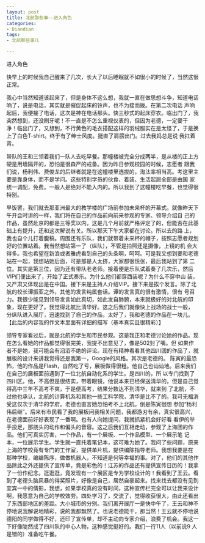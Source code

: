```yaml
---
layout: post
title: 北航那些事——进入角色
categories:
- Diandian
tags:
- 北航那些事儿

---
```

<p>进入角色</p>
<p>快早上的时候我自己醒来了几次，长大了以后睡眠就不如很小的时候了，当然这很正常。</p>
<p>我心中当然知道该起来了，但是身体不这么想，我就一直在做思想斗争，知道电话响了，说是电话，其实就是催促起床的铃声，也不为接而拨。在第二次电话 声响起后，我便接了电话，这次是神在电话那头。快三秒式的起床穿衣。临出门了，我突然想到，还没刷牙呢！不一直是不怎么重视仪表的，但因为老德，一定要干 净！临出门了，又想到，不行黄色的毛衣搭配这样的羽绒服实在是太怪了，于是换上了白色T-shirt。终于有了绅士风度。挺直了肩膀出门。过去我妈总是说 我扛着背。</p>
<p>带队的王和三领着我们一队人去吃早餐。那幢楼被完全分成两半，是从楼的正上方硬是用墙隔开的，恐怕是很森严的戒备。因为昨日参观校园的时候，志愿者 跟我们说，杨利伟、费俊龙的后继者就是在这幢楼里选拔的，淘汰率相当高。考这里主要是靠身体，而不是学问。这些特别学员的伙食、着装、生活起居全部是由国 家统一调配，免费。一般人是绝对不能入内的。所以我到了这幢楼吃早餐，也觉得很特别。</p>
<p>早饭罢，我们就去那亚洲最大的教学楼的广场前参加未来杯的开幕式。就像昨天下午开会时讲的一样，我们将在自己的作品前向前来参观的专家、领导介绍自 己的作品，虽然赴京的都是三等奖以内，这是几个月前就严格评定了的，但能否在此基础上有提升，还和这次解说有关。所以那天下午大家都在讨论。所以去的路 上，我也自个儿打着腹稿。周围还有乐队，我们就带着未来杯的帽子，按照志愿者规划好的位置站着。我当然想站第一了（纵队），不管是拍照还是摄像，上镜的机 会大得多。我也希望在新浪或者雅虎看到自己的头条啊，呵呵。可是我又想到要和老德站在一起，我想站她后面，可是那是人太挤，大家都很慌张，最后我站到了第 二位。其实是第三位，因为还有带队老老师。接着便是乐队试着奏了几次乐，然后VIP们便出来了，开始了正式奏乐。为什么他们都穿西装呢？为什么不穿中山 装，又严肃又体现出是在中国。接下来是主持人介绍VIP。接下来是挨个发言。除了北航的校长谭振亚之外，其他的发言纯属套话。谭的发言真的很有激情，很有 号召力。我很少能见到领导发言如此真切，如此发自肺腑，本来就极好的对北航的印象，现在更好了。我觉得北航比清华好。这之后我们就像快上战场的战士一般， 分纵队进入展厅，迅速找到了自己的作品，太好了，我和老德的作品在一块儿。【此后的内容我的作文本里面有详细的描写（基本真实且很精彩）】</p>
<p>领导专家看过后，就是北航的学生和市民参观。这是我正和老德讨论她的作品。现在怎么看她的作品都觉得很完美，我提不出意见了，像是502封了嘴。但 如果作者不是她，我可能会有滔滔不绝的评论。现在有精神看看其他四川团的作品了，就展板的设计来讲我觉得还是我第一，Google的风格。其次是老德的。 陈寅的最恐怖，他的作品是Flash，自然吃了亏，展板做得很粗。他自己也讪讪地。后来我们在自己的展板面前遇到了一位北航自动化系的学生。是四川的，所 以专门找到了四川区。他，不高但是很结实，带着眼镜，他说本来已经保送清华的，但是自己觉得高中三年不高考不爽，于是便高考，结果分数达不到清华，就来到 了北航，不过他也承认，北航的计算机系和其他一些工科学院，清华是比不了的。我可无福消受这仅次于清华的学府。老德也直言她恐怕考不上北航。倒是陈寅很想 参加“杨利伟后继”。后来有市民看了我的展板问我相关问题，我都游刃有余，真实很高兴，在老德面前好好表现了一番啊。也有人向她提问，我就抓紧机会好好看 看伊的举手投足，那挠头的动作和偏头的音容。这之后我们互相走动，参观了上海团的作品。他们可真实厉害，一个作品，有一个展板、一个作品模型、一个展示笔 记本，一位展示学生。学生就一直托着笔记本，这可难为她了。我问了些问题，原来上海的学校竟有专门的工作室，提供单片机，提供编陈指导老师。我想我要是在 那种学校，编编陈序，做做机器人，不知道是何等幸福的事。对了，他们的其他作品除此之外还提供了宣传单，竟是彩色的！江苏的作品还有提供宣传日历的！我拿 了一份作纪念。逛逛逛，竟发现有一个展区是专为学校设计的！我看到了王云。看到了老德头脑风暴的得奖照片，好像是自己，居然自豪起来。找来找去都没有见到 宜宾一中的倩影，我想，如果学校真的没有时间，这种宣传栏完全可以让我来设计啊，我愿意为自己的学校效劳。四处学习了，交流了，觉得收获很大，由此还看出 了东西部地区的差距。大小城市的分别。我们离开展厅一是快中午了，王云和神不停地说我解说地精彩，说的我都飘然了。也说老德能干，那当然！王云就不停地说 德阳的同学做得不好，还印了宣传单，却不主动向专家介绍，浪费了机会。我这一下好像陡然成了四川队的中心人物，这种感觉挺好的。我们一行11人（以前说9 人是错的）准备吃午餐。</p>